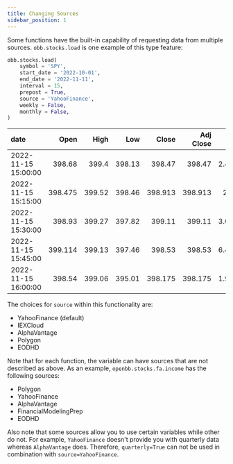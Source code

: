 ```yaml
---
title: Changing Sources
sidebar_position: 1
---
```


Some functions have the built-in capability of requesting data from multiple sources. `obb.stocks.load` is one example of this type feature:

```python
obb.stocks.load(
    symbol = 'SPY',
    start_date = '2022-10-01',
    end_date = '2022-11-11',
    interval = 15,
    prepost = True,
    source = 'YahooFinance',
    weekly = False,
    monthly = False,
)
```

| date                |    Open |   High |    Low |   Close | Adj Close |      Volume |
| :------------------ | ------: | -----: | -----: | ------: | --------: | ----------: |
| 2022-11-15 15:00:00 |  398.68 |  399.4 | 398.13 |  398.47 |    398.47 | 2.46198e+06 |
| 2022-11-15 15:15:00 | 398.475 | 399.52 | 398.46 | 398.913 |   398.913 |  2.8631e+06 |
| 2022-11-15 15:30:00 |  398.93 | 399.27 | 397.82 |  399.11 |    399.11 | 3.03659e+06 |
| 2022-11-15 15:45:00 | 399.114 | 399.13 | 397.46 |  398.53 |    398.53 | 6.46879e+06 |
| 2022-11-15 16:00:00 |  398.54 | 399.06 | 395.01 | 398.175 |   398.175 | 1.99462e+06 |

The choices for `source` within this functionality are:

- YahooFinance (default)
- IEXCloud
- AlphaVantage
- Polygon
- EODHD

Note that for each function, the variable can have sources that are not described as above. As an example, `openbb.stocks.fa.income` has the following sources:

- Polygon
- YahooFinance
- AlphaVantage
- FinancialModelingPrep
- EODHD

Also note that some sources allow you to use certain variables while other do not. For example, `YahooFinance` doesn't provide you with quarterly data whereas `AlphaVantage` does. Therefore, `quarterly=True` can not be used in combination with `source=YahooFinance`.
